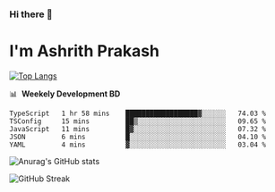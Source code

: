 ### Hi there 👋
# I'm Ashrith Prakash

[![Top Langs](https://github-readme-stats.vercel.app/api/top-langs/?username=xxcheckmatexx&count_private=true&include_all_commits=true&show_icons=true&line_height=20&title_color=FFFFFF&icon_color=FFFFFF&text_color=FFFFFF&bg_color=0D1117&langs_count=8)](https://github.com/anuraghazra/github-readme-stats)

📊 &nbsp;**Weekely Development BD**

<!--START_SECTION:waka-->

```text
TypeScript   1 hr 58 mins    ██████████████████▓░░░░░░   74.03 %
TSConfig     15 mins         ██▒░░░░░░░░░░░░░░░░░░░░░░   09.65 %
JavaScript   11 mins         █▓░░░░░░░░░░░░░░░░░░░░░░░   07.32 %
JSON         6 mins          █░░░░░░░░░░░░░░░░░░░░░░░░   04.10 %
YAML         4 mins          ▓░░░░░░░░░░░░░░░░░░░░░░░░   03.04 %
```

<!--END_SECTION:waka-->

![Anurag's GitHub stats](https://github-readme-stats.vercel.app/api?username=xxcheckmatexx&count_private=true&show_icons=true&theme=merko)  

![GitHub Streak](http://github-readme-streak-stats.herokuapp.com?user=xxcheckmatexx&theme=merko&hide_border=true&date_format=M%20j%5B%2C%20Y%5D&fire=DD0E0B)
<br/>
